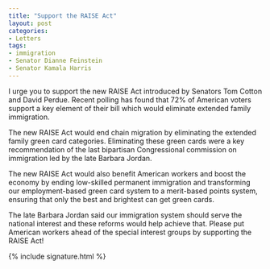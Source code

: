 ```yaml
---
title: "Support the RAISE Act"
layout: post
categories:
- Letters
tags:
- immigration
- Senator Dianne Feinstein
- Senator Kamala Harris
---
```


I urge you to support the new RAISE Act introduced by Senators Tom Cotton and David Perdue. Recent polling has found that 72% of American voters support a key element of their bill which would eliminate extended family immigration.

The new RAISE Act would end chain migration by eliminating the extended family green card categories. Eliminating these green cards were a key recommendation of the last bipartisan Congressional commission on immigration led by the late Barbara Jordan.

The new RAISE Act would also benefit American workers and boost the economy by ending low-skilled permanent immigration and transforming our employment-based green card system to a merit-based points system, ensuring that only the best and brightest can get green cards.

The late Barbara Jordan said our immigration system should serve the national interest and these reforms would help achieve that. Please put American workers ahead of the special interest groups by supporting the RAISE Act!

{% include signature.html %}
